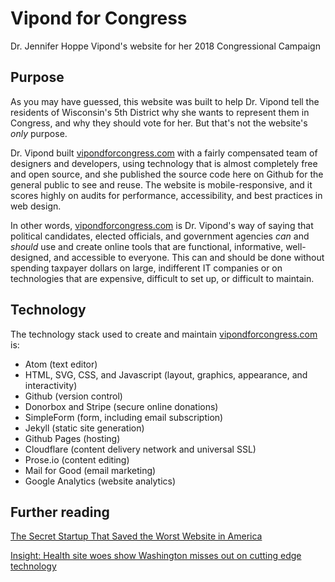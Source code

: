 # Vipond for Congress
Dr. Jennifer Hoppe Vipond's website for her 2018 Congressional Campaign

## Purpose
As you may have guessed, this website was built to help Dr. Vipond tell the residents of Wisconsin's 5th District why she wants to represent them in Congress, and why they should vote for her. But that's not the website's _only_ purpose.

Dr. Vipond built [vipondforcongress.com](https://vipondforcongress.com) with a fairly compensated team of designers and developers, using technology that is almost completely free and open source, and she published the source code here on Github for the general public to see and reuse. The website is mobile-responsive, and it scores highly on audits for performance, accessibility, and best practices in web design.

In other words, [vipondforcongress.com](https://vipondforcongress.com) is Dr. Vipond's way of saying that political candidates, elected officials, and government agencies _can_ and _should_ use and create online tools that are functional, informative, well-designed, and accessible to everyone. This can and should be done without spending taxpayer dollars on large, indifferent IT companies or on technologies that are expensive, difficult to set up, or difficult to maintain.

## Technology
The technology stack used to create and maintain [vipondforcongress.com](https://vipondforcongress.com) is:
- Atom (text editor)
- HTML, SVG, CSS, and Javascript (layout, graphics, appearance, and interactivity)
- Github (version control)
- Donorbox and Stripe (secure online donations)
- SimpleForm (form, including email subscription)
- Jekyll (static site generation)
- Github Pages (hosting)
- Cloudflare (content delivery network and universal SSL)
- Prose.io (content editing)
- Mail for Good (email marketing)
- Google Analytics (website analytics)

## Further reading
[The Secret Startup That Saved the Worst Website in America](https://www.theatlantic.com/technology/archive/2015/07/the-secret-startup-saved-healthcare-gov-the-worst-website-in-america/397784/)

[Insight: Health site woes show Washington misses out on cutting edge technology](https://www.reuters.com/article/us-usa-healthcare-contracting-insight/insight-health-site-woes-show-washington-misses-out-on-cutting-edge-technology-idUSBRE9AI05S20131119)
